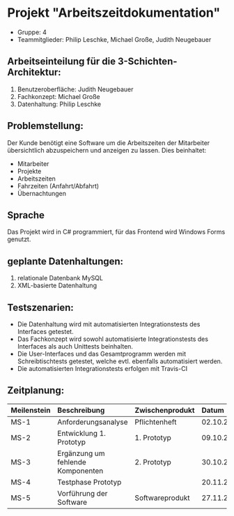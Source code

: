 # Projekt "Arbeitszeitdokumentation"

* Gruppe: 4
* Teammitglieder: Philip Leschke, Michael Große, Judith Neugebauer

## Arbeitseinteilung für die 3-Schichten-Architektur: 

1. Benutzeroberfläche: Judith Neugebauer
2. Fachkonzept: Michael Große
3. Datenhaltung: Philip Leschke

## Problemstellung: 
Der Kunde benötigt eine Software um die Arbeitszeiten der Mitarbeiter übersichtlich abzuspeichern und anzeigen zu lassen. Dies beinhaltet:
* Mitarbeiter
* Projekte
* Arbeitszeiten
* Fahrzeiten (Anfahrt/Abfahrt)
* Übernachtungen

## Sprache
Das Projekt wird in C# programmiert, für das Frontend wird Windows Forms genutzt.

## geplante Datenhaltungen: 

1. relationale Datenbank MySQL
2. XML-basierte Datenhaltung

## Testszenarien:
* Die Datenhaltung wird mit automatisierten Integrationstests des Interfaces getestet.
* Das Fachkonzept wird sowohl automatisierte Integrationstests des Interfaces als auch Unittests beinhalten.
* Die User-Interfaces und das Gesamtprogramm werden mit Schreibtischtests getestet, welche evtl. ebenfalls automatisiert werden.
* Die automatisierten Integrationstests erfolgen mit Travis-CI

## Zeitplanung:

| Meilenstein            | Beschreibung                  | Zwischenprodukt       | Datum      |
|:---------------------- |:----------------------------- |:--------------------- |:---------- |
| MS-1                   | Anforderungsanalyse           | Pflichtenheft         | 02.10.2015 |
|MS-2                    |Entwicklung 1. Prototyp        |1. Prototyp            | 09.10.2015 |
|MS-3                    |Ergänzung um fehlende Komponenten|2. Prototyp          |30.10.2015  |
|MS-4                    |Testphase Prototyp             |                       |20.11.2015  |
|MS-5                    |Vorführung der Software        |Softwareprodukt        |27.11.2015  |

